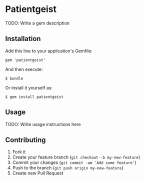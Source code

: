 # Patientgeist

TODO: Write a gem description

## Installation

Add this line to your application's Gemfile:

    gem 'patientgeist'

And then execute:

    $ bundle

Or install it yourself as:

    $ gem install patientgeist

## Usage

TODO: Write usage instructions here

## Contributing

1. Fork it
2. Create your feature branch (`git checkout -b my-new-feature`)
3. Commit your changes (`git commit -am 'Add some feature'`)
4. Push to the branch (`git push origin my-new-feature`)
5. Create new Pull Request
